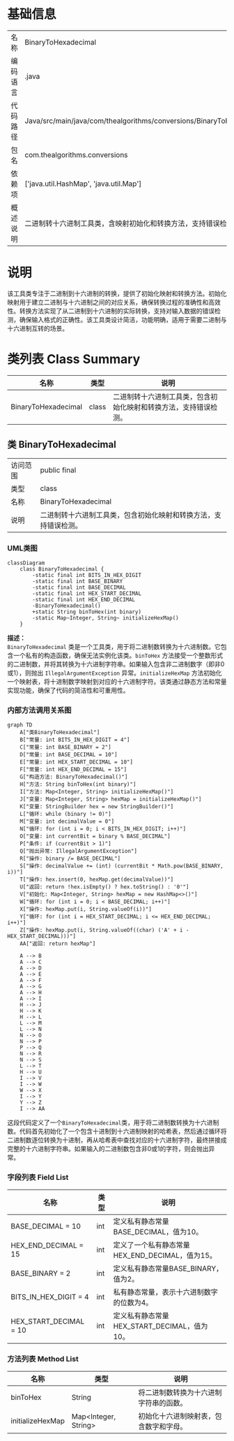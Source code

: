 # 基础信息

|      |      |
|------|------|
| 名称 | BinaryToHexadecimal |
| 编码语言 | .java |
| 代码路径 | Java/src/main/java/com/thealgorithms/conversions/BinaryToHexadecimal.java |
| 包名 | com.thealgorithms.conversions |
| 依赖项 | ['java.util.HashMap', 'java.util.Map'] |
| 概述说明 | 二进制转十六进制工具类，含映射初始化和转换方法，支持错误检测。 |

# 说明

该工具类专注于二进制到十六进制的转换，提供了初始化映射和转换方法。初始化映射用于建立二进制与十六进制之间的对应关系，确保转换过程的准确性和高效性。转换方法实现了从二进制到十六进制的实际转换，支持对输入数据的错误检测，确保输入格式的正确性。该工具类设计简洁，功能明确，适用于需要二进制与十六进制互转的场景。

# 类列表 Class Summary

| 名称   | 类型  | 说明 |
|-------|------|-------------|
| BinaryToHexadecimal | class | 二进制转十六进制工具类，包含初始化映射和转换方法，支持错误检测。 |



## 类 BinaryToHexadecimal

|      |      |
|------|------|
| 访问范围 | public final |
| 类型 | class |
| 名称 | BinaryToHexadecimal |
| 说明 | 二进制转十六进制工具类，包含初始化映射和转换方法，支持错误检测。 |


### UML类图

```mermaid
classDiagram
    class BinaryToHexadecimal {
        -static final int BITS_IN_HEX_DIGIT
        -static final int BASE_BINARY
        -static final int BASE_DECIMAL
        -static final int HEX_START_DECIMAL
        -static final int HEX_END_DECIMAL
        -BinaryToHexadecimal()
        +static String binToHex(int binary)
        -static Map~Integer, String~ initializeHexMap()
    }
```

**描述：**  
`BinaryToHexadecimal` 类是一个工具类，用于将二进制数转换为十六进制数。它包含一个私有的构造函数，确保无法实例化该类。`binToHex` 方法接受一个整数形式的二进制数，并将其转换为十六进制字符串。如果输入包含非二进制数字（即非0或1），则抛出 `IllegalArgumentException` 异常。`initializeHexMap` 方法初始化一个映射表，将十进制数字映射到对应的十六进制字符。该类通过静态方法和常量实现功能，确保了代码的简洁性和可重用性。


### 内部方法调用关系图

```mermaid
graph TD
    A["类BinaryToHexadecimal"]
    B["常量: int BITS_IN_HEX_DIGIT = 4"]
    C["常量: int BASE_BINARY = 2"]
    D["常量: int BASE_DECIMAL = 10"]
    E["常量: int HEX_START_DECIMAL = 10"]
    F["常量: int HEX_END_DECIMAL = 15"]
    G["构造方法: BinaryToHexadecimal()"]
    H["方法: String binToHex(int binary)"]
    I["方法: Map<Integer, String> initializeHexMap()"]
    J["变量: Map<Integer, String> hexMap = initializeHexMap()"]
    K["变量: StringBuilder hex = new StringBuilder()"]
    L["循环: while (binary != 0)"]
    M["变量: int decimalValue = 0"]
    N["循环: for (int i = 0; i < BITS_IN_HEX_DIGIT; i++)"]
    O["变量: int currentBit = binary % BASE_DECIMAL"]
    P["条件: if (currentBit > 1)"]
    Q["抛出异常: IllegalArgumentException"]
    R["操作: binary /= BASE_DECIMAL"]
    S["操作: decimalValue += (int) (currentBit * Math.pow(BASE_BINARY, i))"]
    T["操作: hex.insert(0, hexMap.get(decimalValue))"]
    U["返回: return !hex.isEmpty() ? hex.toString() : '0'"]
    V["初始化: Map<Integer, String> hexMap = new HashMap<>()"]
    W["循环: for (int i = 0; i < BASE_DECIMAL; i++)"]
    X["操作: hexMap.put(i, String.valueOf(i))"]
    Y["循环: for (int i = HEX_START_DECIMAL; i <= HEX_END_DECIMAL; i++)"]
    Z["操作: hexMap.put(i, String.valueOf((char) ('A' + i - HEX_START_DECIMAL)))"]
    AA["返回: return hexMap"]

    A --> B
    A --> C
    A --> D
    A --> E
    A --> F
    A --> G
    A --> H
    A --> I
    H --> J
    H --> K
    H --> L
    L --> M
    L --> N
    N --> O
    N --> P
    P --> Q
    N --> R
    N --> S
    L --> T
    H --> U
    I --> V
    I --> W
    W --> X
    I --> Y
    Y --> Z
    I --> AA
```

这段代码定义了一个`BinaryToHexadecimal`类，用于将二进制数转换为十六进制数。代码首先初始化了一个包含十进制到十六进制映射的哈希表，然后通过循环将二进制数逐位转换为十进制，再从哈希表中查找对应的十六进制字符，最终拼接成完整的十六进制字符串。如果输入的二进制数包含非0或1的字符，则会抛出异常。

### 字段列表 Field List

| 名称  | 类型  | 说明 |
|-------|-------|------|
| BASE_DECIMAL = 10 | int | 定义私有静态常量BASE_DECIMAL，值为10。 |
| HEX_END_DECIMAL = 15 | int | 定义了一个私有静态常量HEX_END_DECIMAL，值为15。 |
| BASE_BINARY = 2 | int | 定义私有静态常量BASE_BINARY，值为2。 |
| BITS_IN_HEX_DIGIT = 4 | int | 私有静态常量，表示十六进制数字的位数为4。 |
| HEX_START_DECIMAL = 10 | int | 定义私有静态常量HEX_START_DECIMAL，值为10。 |

### 方法列表 Method List

| 名称  | 类型  | 说明 |
|-------|-------|------|
| binToHex | String | 将二进制数转换为十六进制字符串的函数。 |
| initializeHexMap | Map<Integer, String> | 初始化十六进制映射表，包含数字和字母。 |




